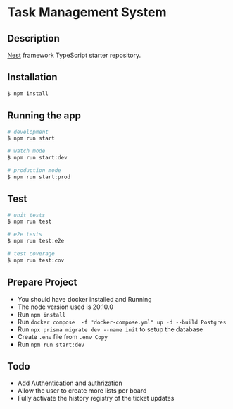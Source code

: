 # Task Management System

## Description

[Nest](https://github.com/nestjs/nest) framework TypeScript starter repository.

## Installation

```bash
$ npm install
```

## Running the app

```bash
# development
$ npm run start

# watch mode
$ npm run start:dev

# production mode
$ npm run start:prod
```

## Test

```bash
# unit tests
$ npm run test

# e2e tests
$ npm run test:e2e

# test coverage
$ npm run test:cov
```

## Prepare Project

- You should have docker installed and Running
- The node version used is 20.10.0
- Run ```npm install```
- Run ```docker compose  -f "docker-compose.yml" up -d --build Postgres```
- Run ```npx prisma migrate dev --name init``` to setup the database
- Create ```.env``` file from ```.env Copy```
- Run ```npm run start:dev```

## Todo

- Add Authentication and authrization
- Allow the user to create more lists per board
- Fully activate the history registry of the ticket updates
